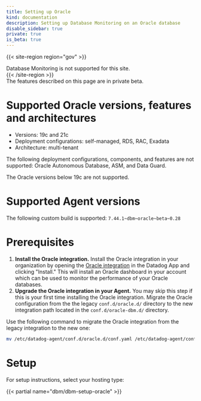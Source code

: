```yaml
---
title: Setting up Oracle
kind: documentation
description: Setting up Database Monitoring on an Oracle database
disable_sidebar: true
private: true
is_beta: true
---
```


{{< site-region region="gov" >}}
<div class="alert alert-warning">Database Monitoring is not supported for this site.</div>
{{< /site-region >}}

<div class="alert alert-info">
The features described on this page are in private beta.
</div>

# Supported Oracle versions, features and architectures

- Versions: 19c and 21c
- Deployment configurations: self-managed, RDS, RAC, Exadata
- Architecture: multi-tenant

The following deployment configurations, components, and features are not supported: Oracle Autonomous Database, ASM, and Data Guard.

The Oracle versions below 19c are not supported.

# Supported Agent versions

The following custom build is supported: `7.44.1~dbm~oracle~beta~0.28`

# Prerequisites

1. **Install the Oracle integration.** Install the Oracle integration in your organization by opening the [Oracle integration](https://app.datadoghq.com/integrations/oracle) in the Datadog App and clicking "Install." This will install an Oracle dashboard in your account which can be used to monitor the performance of your Oracle databases.
2. **Upgrade the Oracle integration in your Agent.** You may skip this step if this is your first time installing the Oracle integration. Migrate the Oracle configuration from the the legacy `conf.d/oracle.d/` directory to the new integration path located in the `conf.d/oracle-dbm.d/` directory.

Use the following command to migrate the Oracle integration from the legacy integration to the new one:

```bash
mv /etc/datadog-agent/conf.d/oracle.d/conf.yaml /etc/datadog-agent/conf.d/oracle-dbm.d/conf.yaml
```

# Setup

For setup instructions, select your hosting type:

{{< partial name="dbm/dbm-setup-oracle" >}}

